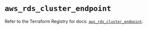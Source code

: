 # `aws_rds_cluster_endpoint`

Refer to the Terraform Registry for docs: [`aws_rds_cluster_endpoint`](https://registry.terraform.io/providers/hashicorp/aws/3.76.1/docs/resources/rds_cluster_endpoint).
